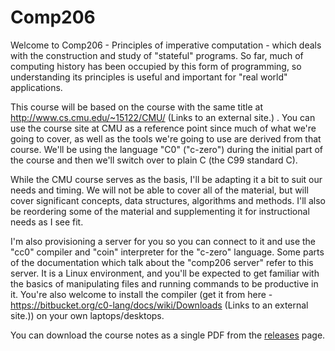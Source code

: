 # Comp206

Welcome to Comp206 - Principles of imperative computation - which deals with 
the construction and study of "stateful" programs. So far, much of computing
history has been occupied by this form of programming, so understanding its
principles is useful and important for "real world" applications.

This course will be based on the course with the same title at 
http://www.cs.cmu.edu/~15122/CMU/ (Links to an external site.) . You can use
the course site at CMU as a reference point since much of what we're going to
cover, as well as the tools we're going to use are derived from that course.
We'll be using the language "C0" ("c-zero") during the initial part of the
course and then we'll switch over to plain C (the C99 standard C).

While the CMU course serves as the basis, I'll be adapting it a bit to suit our 
needs and timing. We will not be able to cover all of the material, but will
cover significant concepts, data structures, algorithms and methods. I'll also
be reordering some of the material and supplementing it for instructional needs
as I see fit.

I'm also provisioning a server for you so you can connect to it and use the 
"cc0" compiler and "coin" interpreter for the "c-zero" language. Some parts
of the documentation which talk about the "comp206 server" refer to this
server. It is a Linux environment, and you'll be expected to get familiar 
with the basics of manipulating files and running commands to be productive 
in it. You're also welcome to install the compiler (get it from here - 
https://bitbucket.org/c0-lang/docs/wiki/Downloads (Links to an external 
site.)) on your own laptops/desktops.

You can download the course notes as a single PDF from the [releases][] page.

[releases]: https://github.com/kreauniv/comp206/releases


